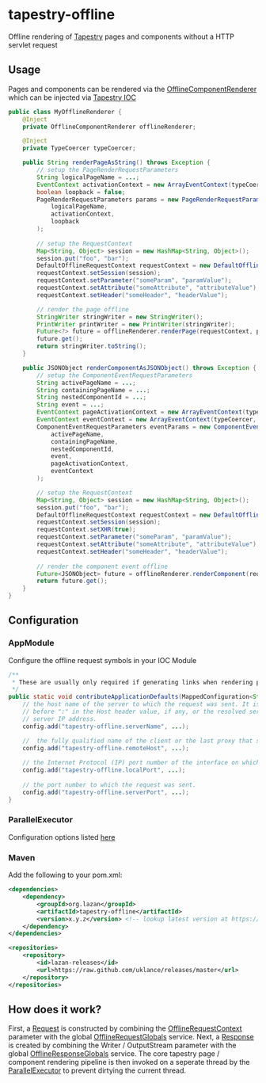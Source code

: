 tapestry-offline
================

Offline rendering of [Tapestry](http://tapestry.apache.org/) pages and components without a HTTP servlet request

## Usage

Pages and components can be rendered via the [OfflineComponentRenderer](https://github.com/uklance/tapestry-offline/blob/master/src/main/java/org/lazan/t5/offline/services/OfflineComponentRenderer.java)
which can be injected via [Tapestry IOC](http://tapestry.apache.org/ioc.html)
```java
public class MyOfflineRenderer {
    @Inject
    private OfflineComponentRenderer offlineRenderer;

    @Inject
    private TypeCoercer typeCoercer;

    public String renderPageAsString() throws Exception {
        // setup the PageRenderRequestParameters
        String logicalPageName = ...;
        EventContext activationContext = new ArrayEventContext(typeCoercer, ...);
        boolean loopback = false;
        PageRenderRequestParameters params = new PageRenderRequestParameters(
            logicalPageName,
            activationContext,
            loopback
        );
    
        // setup the RequestContext
        Map<String, Object> session = new HashMap<String, Object>();
        session.put("foo", "bar");
        DefaultOfflineRequestContext requestContext = new DefaultOfflineRequestContext();
        requestContext.setSession(session);
        requestContext.setParameter("someParam", "paramValue");
        requestContext.setAttribute("someAttribute", "attributeValue");
        requestContext.setHeader("someHeader", "headerValue");

        // render the page offline
        StringWriter stringWriter = new StringWriter();
        PrintWriter printWriter = new PrintWriter(stringWriter);
        Future<?> future = offlineRenderer.renderPage(requestContext, params, printWriter);
        future.get();
        return stringWriter.toString();
    }

    public JSONObject renderComponentAsJSONObject() throws Exception {
        // setup the ComponentEventRequestParameters
        String activePageName = ...;
        String containingPageName = ...;
        String nestedComponentId = ...;
        String event = ...;
        EventContext pageActivationContext = new ArrayEventContext(typeCoercer, ...);
        EventContext eventContext = new ArrayEventContext(typeCoercer, ...);
        ComponentEventRequestParameters eventParams = new ComponentEventRequestParameters(
            activePageName,
            containingPageName,
            nestedComponentId, 
            event,
            pageActivationContext, 
            eventContext
        );

        // setup the RequestContext
        Map<String, Object> session = new HashMap<String, Object>();
        session.put("foo", "bar");
        DefaultOfflineRequestContext requestContext = new DefaultOfflineRequestContext();
        requestContext.setSession(session);
        requestContext.setXHR(true);
        requestContext.setParameter("someParam", "paramValue");
        requestContext.setAttribute("someAttribute", "attributeValue");
        requestContext.setHeader("someHeader", "headerValue");
    
        // render the component event offline
        Future<JSONObject> future = offlineRenderer.renderComponent(requestContext, eventParams);
        return future.get();
    }
}
```

## Configuration

### AppModule

Configure the offline request symbols in your IOC Module
```java
/**
 * These are usually only required if generating links when rendering pages / components offline
 */
public static void contributeApplicationDefaults(MappedConfiguration<String, Object> config) {
    // the host name of the server to which the request was sent. It is the value of the part
    // before ":" in the Host header value, if any, or the resolved server name, or the 
    // server IP address.
    config.add("tapestry-offline.serverName", ...);

    //  the fully qualified name of the client or the last proxy that sent the request
    config.add("tapestry-offline.remoteHost", ...);
    
    // the Internet Protocol (IP) port number of the interface on which the request was received.
    config.add("tapestry-offline.localPort", ...);
    
    // the port number to which the request was sent.
    config.add("tapestry-offline.serverPort", ...);
}
```

### ParallelExecutor

Configuration options listed [here](http://tapestry.apache.org/parallel-execution.html#ParallelExecution-Configuration)

### Maven

Add the following to your pom.xml:
```xml
<dependencies>
    <dependency>
        <groupId>org.lazan</groupId>
        <artifactId>tapestry-offline</artifactId>
        <version>x.y.z</version> <!-- lookup latest version at https://github.com/uklance/releases -->
    </dependency>
</dependencies>

<repositories>
    <repository>
        <id>lazan-releases</id>
        <url>https://raw.github.com/uklance/releases/master</url>
    </repository>
</repositories>
```

## How does it work?

First, a [Request](http://tapestry.apache.org/current/apidocs/org/apache/tapestry5/services/Request.html) is constructed
by combining the [OfflineRequestContext](https://github.com/uklance/tapestry-offline/blob/master/src/main/java/org/lazan/t5/offline/OfflineRequestContext.java)
parameter with the global [OfflineRequestGlobals](https://github.com/uklance/tapestry-offline/blob/master/src/main/java/org/lazan/t5/offline/services/OfflineRequestGlobals.java)
service. Next, a [Response](http://tapestry.apache.org/current/apidocs/org/apache/tapestry5/services/Response.html)
is created by combining the Writer / OutputStream parameter with the global [OfflineResponseGlobals](https://github.com/uklance/tapestry-offline/blob/master/src/main/java/org/lazan/t5/offline/services/OfflineResponseGlobals.java)
service. The core tapestry page / component rendering pipeline is then invoked on a seperate thread by the [ParallelExecutor](http://tapestry.apache.org/current/apidocs/org/apache/tapestry5/ioc/services/ParallelExecutor.html)
to prevent dirtying the current thread.
